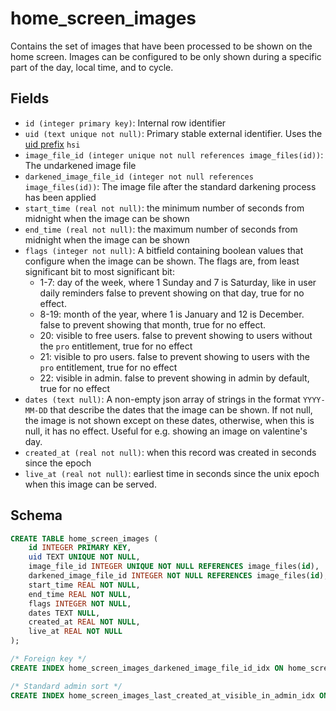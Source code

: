 # home_screen_images

Contains the set of images that have been processed to be shown on the home
screen. Images can be configured to be only shown during a specific part of
the day, local time, and to cycle.

## Fields

- `id (integer primary key)`: Internal row identifier
- `uid (text unique not null)`: Primary stable external identifier. Uses the
  [uid prefix](../uid_prefixes.md) `hsi`
- `image_file_id (integer unique not null references image_files(id))`: The undarkened image
  file
- `darkened_image_file_id (integer not null references image_files(id))`: The image file
  after the standard darkening process has been applied
- `start_time (real not null)`: the minimum number of seconds from midnight when the image
  can be shown
- `end_time (real not null)`: the maximum number of seconds from midnight when the image
  can be shown
- `flags (integer not null)`: A bitfield containing boolean values that configure when the
  image can be shown. The flags are, from least significant bit to most significant bit:
  - 1-7: day of the week, where 1 Sunday and 7 is Saturday, like in user daily reminders
    false to prevent showing on that day, true for no effect.
  - 8-19: month of the year, where 1 is January and 12 is December. false to prevent showing
    that month, true for no effect.
  - 20: visible to free users. false to prevent showing to users without the `pro` entitlement,
    true for no effect
  - 21: visible to pro users. false to prevent showing to users with the `pro` entitlement,
    true for no effect
  - 22: visible in admin. false to prevent showing in admin by default, true for no effect
- `dates (text null)`: A non-empty json array of strings in the format `YYYY-MM-DD` that describe
  the dates that the image can be shown. If not null, the image is not shown except on these
  dates, otherwise, when this is null, it has no effect. Useful for e.g. showing an image
  on valentine's day.
- `created_at (real not null)`: when this record was created in seconds since the epoch
- `live_at (real not null)`: earliest time in seconds since the unix epoch when this image
  can be served.

## Schema

```sql
CREATE TABLE home_screen_images (
    id INTEGER PRIMARY KEY,
    uid TEXT UNIQUE NOT NULL,
    image_file_id INTEGER UNIQUE NOT NULL REFERENCES image_files(id),
    darkened_image_file_id INTEGER NOT NULL REFERENCES image_files(id),
    start_time REAL NOT NULL,
    end_time REAL NOT NULL,
    flags INTEGER NOT NULL,
    dates TEXT NULL,
    created_at REAL NOT NULL,
    live_at REAL NOT NULL
);

/* Foreign key */
CREATE INDEX home_screen_images_darkened_image_file_id_idx ON home_screen_images(darkened_image_file_id);

/* Standard admin sort */
CREATE INDEX home_screen_images_last_created_at_visible_in_admin_idx ON home_screen_images(created_at, uid) WHERE (flags & 2097152) = 1;
```
